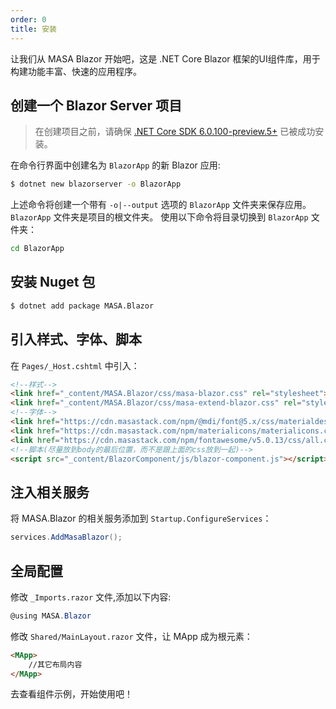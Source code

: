 ```yaml
---
order: 0
title: 安装
---
```


让我们从 MASA Blazor 开始吧，这是 .NET Core Blazor 框架的UI组件库，用于构建功能丰富、快速的应用程序。

## 创建一个 Blazor Server 项目

> 在创建项目之前，请确保 [.NET Core SDK 6.0.100-preview.5+](https://dotnet.microsoft.com/download/dotnet/6.0) 已被成功安装。

在命令行界面中创建名为 `BlazorApp` 的新 Blazor 应用:

```sh
$ dotnet new blazorserver -o BlazorApp
```

上述命令将创建一个带有 `-o|--output` 选项的 `BlazorApp` 文件夹来保存应用。 `BlazorApp` 文件夹是项目的根文件夹。 使用以下命令将目录切换到 `BlazorApp` 文件夹：

```sh
cd BlazorApp
```

## 安装 Nuget 包

```sh
$ dotnet add package MASA.Blazor
```

## 引入样式、字体、脚本

在 `Pages/_Host.cshtml` 中引入：

```html
<!--样式-->
<link href="_content/MASA.Blazor/css/masa-blazor.css" rel="stylesheet">
<link href="_content/MASA.Blazor/css/masa-extend-blazor.css" rel="stylesheet">
<!--字体-->
<link href="https://cdn.masastack.com/npm/@mdi/font@5.x/css/materialdesignicons.min.css" rel="stylesheet">
<link href="https://cdn.masastack.com/npm/materialicons/materialicons.css" rel="stylesheet">
<link href="https://cdn.masastack.com/npm/fontawesome/v5.0.13/css/all.css" rel="stylesheet">
<!--脚本(尽量放到body的最后位置，而不是跟上面的css放到一起)-->
<script src="_content/BlazorComponent/js/blazor-component.js"></script>
```

## 注入相关服务

将 MASA.Blazor 的相关服务添加到 `Startup.ConfigureServices`：

```c#
services.AddMasaBlazor();
```

## 全局配置

修改 `_Imports.razor` 文件,添加以下内容:

```c#
@using MASA.Blazor
```

修改 `Shared/MainLayout.razor` 文件，让 MApp 成为根元素：

```html
<MApp>
	//其它布局内容
</MApp>
```

去查看组件示例，开始使用吧！

